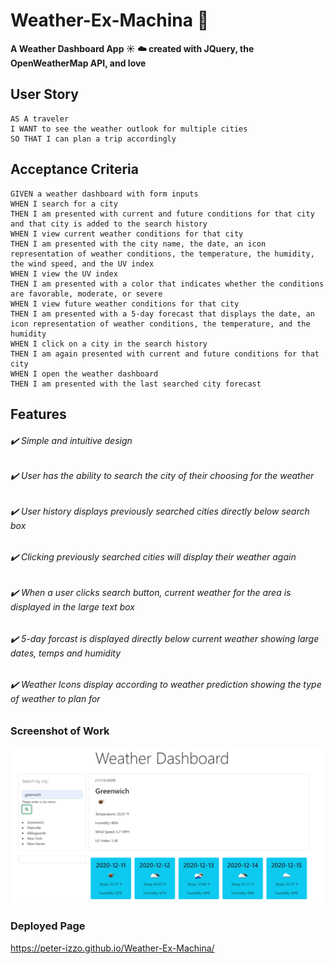 # Weather-Ex-Machina :robot:

**A Weather Dashboard App :sunny: :cloud: created with JQuery, the OpenWeatherMap API, and love**

## User Story

```
AS A traveler
I WANT to see the weather outlook for multiple cities
SO THAT I can plan a trip accordingly
```

## Acceptance Criteria

```
GIVEN a weather dashboard with form inputs
WHEN I search for a city
THEN I am presented with current and future conditions for that city and that city is added to the search history
WHEN I view current weather conditions for that city
THEN I am presented with the city name, the date, an icon representation of weather conditions, the temperature, the humidity, the wind speed, and the UV index
WHEN I view the UV index
THEN I am presented with a color that indicates whether the conditions are favorable, moderate, or severe
WHEN I view future weather conditions for that city
THEN I am presented with a 5-day forecast that displays the date, an icon representation of weather conditions, the temperature, and the humidity
WHEN I click on a city in the search history
THEN I am again presented with current and future conditions for that city
WHEN I open the weather dashboard
THEN I am presented with the last searched city forecast
```

## Features

###### :heavy_check_mark: Simple and intuitive design
###### :heavy_check_mark: User has the ability to search the city of their choosing for the weather
###### :heavy_check_mark: User history displays previously searched cities directly below search box
###### :heavy_check_mark: Clicking previously searched cities will display their weather again
###### :heavy_check_mark: When a user clicks search button, current weather for the area is displayed in the large text box
###### :heavy_check_mark: 5-day forcast is displayed directly below current weather showing large dates, temps and humidity
###### :heavy_check_mark: Weather Icons display according to weather prediction showing the type of weather to plan for

### Screenshot of Work

![weather-dashboard](./Assets/screenshot.png)

### Deployed Page

https://peter-izzo.github.io/Weather-Ex-Machina/

